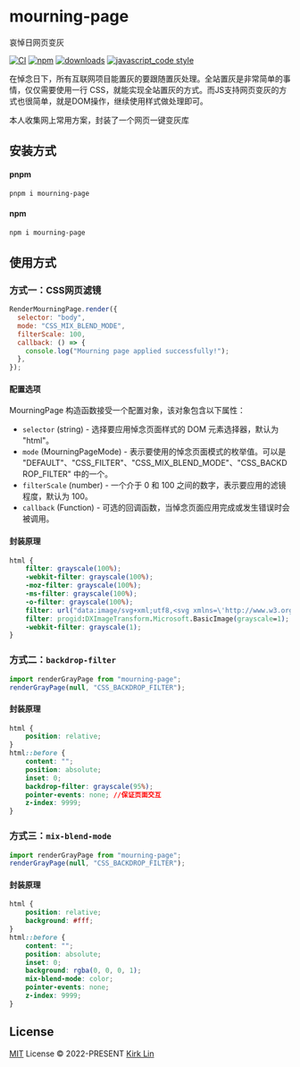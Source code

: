 # mourning-page
哀悼日网页变灰

[![CI][ci-image]][ci-url] [![npm][npm-image]][npm-url] [![downloads][downloads-image]][downloads-url] [![javascript_code style][code-style-image]][code-style-url]

[ci-image]: https://github.com/kirklin/mourning-page/actions/workflows/release.yml/badge.svg?branch=master
[ci-url]: https://github.com/kirklin/mourning-page/actions/workflows/release.yml
[npm-image]: https://img.shields.io/npm/v/mourning-page.svg
[npm-url]: https://npmjs.org/package/mourning-page
[downloads-image]: https://img.shields.io/npm/dm/mourning-page.svg
[downloads-url]: https://npmjs.org/package/mourning-page
[code-style-image]: https://img.shields.io/badge/code__style-%40kirklin%2Feslint--config-brightgreen
[code-style-url]: https://github.com/kirklin/eslint-config/

在悼念日下，所有互联网项目能置灰的要跟随置灰处理。全站置灰是非常简单的事情，仅仅需要使用一行 CSS，就能实现全站置灰的方式。而JS支持网页变灰的方式也很简单，就是DOM操作，继续使用样式做处理即可。

本人收集网上常用方案，封装了一个网页一键变灰库

## 安装方式

#### pnpm

```bash
pnpm i mourning-page
```

#### npm

```bash
npm i mourning-page
```

## 使用方式

### 方式一：CSS网页滤镜

```js
RenderMourningPage.render({
  selector: "body",
  mode: "CSS_MIX_BLEND_MODE",
  filterScale: 100,
  callback: () => {
    console.log("Mourning page applied successfully!");
  },
});
```

#### 配置选项
MourningPage 构造函数接受一个配置对象，该对象包含以下属性：

- `selector` (string) - 选择要应用悼念页面样式的 DOM 元素选择器，默认为 "html"。
- `mode` (MourningPageMode) - 表示要使用的悼念页面模式的枚举值。可以是 "DEFAULT"、"CSS_FILTER"、"CSS_MIX_BLEND_MODE"、"CSS_BACKDROP_FILTER" 中的一个。
- `filterScale` (number) - 一个介于 0 和 100 之间的数字，表示要应用的滤镜程度，默认为 100。
- `callback` (Function) - 可选的回调函数，当悼念页面应用完成或发生错误时会被调用。


#### 封装原理

```css
html {
    filter: grayscale(100%);
    -webkit-filter: grayscale(100%);
    -moz-filter: grayscale(100%);
    -ms-filter: grayscale(100%);
    -o-filter: grayscale(100%);
    filter: url("data:image/svg+xml;utf8,<svg xmlns=\'http://www.w3.org/2000/svg\'><filter id=\'grayscale\'><feColorMatrix type=\'matrix\' values=\'0.3333 0.3333 0.3333 0 0 0.3333 0.3333 0.3333 0 0 0.3333 0.3333 0.3333 0 0 0 0 0 1 0\'/></filter></svg>#grayscale");
    filter: progid:DXImageTransform.Microsoft.BasicImage(grayscale=1);
    -webkit-filter: grayscale(1);
}

```

### 方式二：`backdrop-filter`

```js
import renderGrayPage from "mourning-page";
renderGrayPage(null, "CSS_BACKDROP_FILTER");
```

#### 封装原理

```css
html {
    position: relative;
}
html::before {
    content: "";
    position: absolute;
    inset: 0;
    backdrop-filter: grayscale(95%);
 	pointer-events: none; //保证页面交互
    z-index: 9999;
}
```

### 方式三：`mix-blend-mode`


```js
import renderGrayPage from "mourning-page";
renderGrayPage(null, "CSS_BACKDROP_FILTER");
```

#### 封装原理

```css
html {
    position: relative;
    background: #fff;
}
html::before {
    content: "";
    position: absolute;
    inset: 0;
    background: rgba(0, 0, 0, 1);
    mix-blend-mode: color;
    pointer-events: none;
    z-index: 9999;
}

```



## License

[MIT](./LICENSE) License &copy; 2022-PRESENT [Kirk Lin](https://github.com/kirklin)
